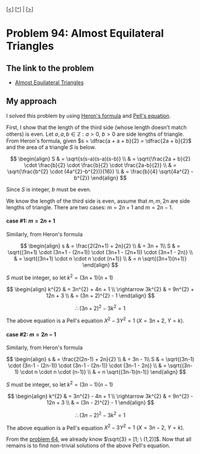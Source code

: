 \[[<](./p0093.md)] \[[^](../README.md)] | \[[>](./p0095.md)]

# Problem 94: Almost Equilateral Triangles

## The link to the problem

- [Almost Equilateral Triangles](https://projecteuler.net/problem=94)

## My approach

I solved this problem by using [Heron's formula](https://en.wikipedia.org/wiki/Heron%27s_formula)
and [Pell's equation](https://en.wikipedia.org/wiki/Pell%27s_equation).

First, I show that the length of the third side (whose length doesn't match others) is even.
Let $a, a, b \in \mathbb{Z} : a > 0, \ b > 0$ are side lengths of triangle. From Heron's formula,
given $s = \dfrac{a + a + b}{2} = \dfrac{2a + b}{2}$ and the area of a triangle $S$ is below.

$$
\begin{align}
S & = \sqrt{s(s-a)(s-a)(s-b)} \\
  & = \sqrt{\frac{2a + b}{2} \cdot \frac{b}{2} \cdot \frac{b}{2} \cdot \frac{2a-b}{2}} \\
  & = \sqrt{\frac{b^{2} \cdot (4a^{2}-b^{2})}{16}} \\
  & = \frac{b}{4} \sqrt{4a^{2} - b^{2}}
\end{align}
$$

Since $S$ is integer, $b$ must be even.

We know the length of the third side is even, assume that $m, m, 2n$ are side lengths of triangle.
There are two cases: $m=2n+1$ and $m=2n-1$.

#### case #1: $m=2n+1$

Similarly, from Heron's formula

$$
\begin{align}
s & = \frac{2(2n+1) + 2n}{2} \\
  & = 3n + 1\\
S & = \sqrt{(3n+1) \cdot (3n+1 - (2n+1)) \cdot (3n+1 - (2n+1)) \cdot (3n+1 - 2n)} \\
  & = \sqrt{(3n+1) \cdot n \cdot n \cdot (n+1)} \\
  & = n \sqrt{(3n+1)(n+1)}
\end{align}
$$

$S$ must be integer, so let $k^{2} = (3n+1)(n+1)$

$$
\begin{align}
k^{2} & = 3n^{2} + 4n + 1 \\
\rightarrow 3k^{2} & = 9n^{2} + 12n + 3 \\
  & = (3n + 2)^{2} - 1
\end{align}
$$

$$\therefore (3n+2)^{2} - 3k^{2} = 1$$

The above equation is a Pell's equation $X^{2} - 3Y^{2} = 1 \ (X=3n+2, \ Y=k)$.

#### case #2: $m=2n-1$

Similarly, from Heron's formula

$$
\begin{align}
s & = \frac{2(2n-1) + 2n}{2} \\
  & = 3n - 1\\
S & = \sqrt{(3n-1) \cdot (3n-1 - (2n-1)) \cdot (3n-1 - (2n-1)) \cdot (3n-1 - 2n)} \\
  & = \sqrt{(3n-1) \cdot n \cdot n \cdot (n-1)} \\
  & = n \sqrt{(3n-1)(n-1)}
\end{align}
$$

$S$ must be integer, so let $k^{2} = (3n-1)(n-1)$

$$
\begin{align}
k^{2} & = 3n^{2} - 4n + 1 \\
\rightarrow 3k^{2} & = 9n^{2} - 12n + 3 \\
  & = (3n - 2)^{2} - 1
\end{align}
$$

$$\therefore (3n-2)^{2} - 3k^{2} = 1$$

The above equation is a Pell's equation $X^{2} - 3Y^{2} = 1 \ (X=3n-2, \ Y=k)$.

From the [problem 64](./p0064.md), we already know $\sqrt{3} = [1; \ (1,2)]$.
Now that all remains is to find non-trivial solutions of the above Pell's equation.

